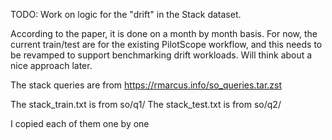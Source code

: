 TODO: Work on logic for the "drift" in the Stack dataset.

According to the paper, it is done on a month by month basis.
For now, the current train/test are for the existing PilotScope workflow, and this needs to be revamped to support benchmarking drift workloads.
Will think about a nice approach later.

The stack queries are from https://rmarcus.info/so_queries.tar.zst

The stack_train.txt is from so/q1/
The stack_test.txt is from so/q2/

I copied each of them one by one